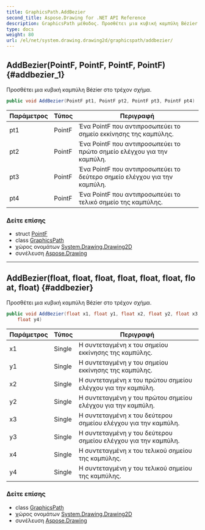 ```yaml
---
title: GraphicsPath.AddBezier
second_title: Aspose.Drawing for .NET API Reference
description: GraphicsPath μέθοδος. Προσθέτει μια κυβική καμπύλη Bézier στο τρέχον σχήμα.
type: docs
weight: 80
url: /el/net/system.drawing.drawing2d/graphicspath/addbezier/
---
```

## AddBezier(PointF, PointF, PointF, PointF) {#addbezier_1}

Προσθέτει μια κυβική καμπύλη Bézier στο τρέχον σχήμα.

```csharp
public void AddBezier(PointF pt1, PointF pt2, PointF pt3, PointF pt4)
```

| Παράμετρος | Τύπος | Περιγραφή |
| --- | --- | --- |
| pt1 | PointF | Ένα PointF που αντιπροσωπεύει το σημείο εκκίνησης της καμπύλης. |
| pt2 | PointF | Ένα PointF που αντιπροσωπεύει το πρώτο σημείο ελέγχου για την καμπύλη. |
| pt3 | PointF | Ένα PointF που αντιπροσωπεύει το δεύτερο σημείο ελέγχου για την καμπύλη. |
| pt4 | PointF | Ένα PointF που αντιπροσωπεύει το τελικό σημείο της καμπύλης. |

### Δείτε επίσης

* struct [PointF](../../../system.drawing/pointf/)
* class [GraphicsPath](../)
* χώρος ονομάτων [System.Drawing.Drawing2D](../../graphicspath/)
* συνέλευση [Aspose.Drawing](../../../)

---

## AddBezier(float, float, float, float, float, float, float, float) {#addbezier}

Προσθέτει μια κυβική καμπύλη Bézier στο τρέχον σχήμα.

```csharp
public void AddBezier(float x1, float y1, float x2, float y2, float x3, float y3, float x4, 
    float y4)
```

| Παράμετρος | Τύπος | Περιγραφή |
| --- | --- | --- |
| x1 | Single | Η συντεταγμένη x του σημείου εκκίνησης της καμπύλης. |
| y1 | Single | Η συντεταγμένη y του σημείου εκκίνησης της καμπύλης. |
| x2 | Single | Η συντεταγμένη x του πρώτου σημείου ελέγχου για την καμπύλη. |
| y2 | Single | Η συντεταγμένη y του πρώτου σημείου ελέγχου για την καμπύλη. |
| x3 | Single | Η συντεταγμένη x του δεύτερου σημείου ελέγχου για την καμπύλη. |
| y3 | Single | Η συντεταγμένη y του δεύτερου σημείου ελέγχου για την καμπύλη. |
| x4 | Single | Η συντεταγμένη x του τελικού σημείου της καμπύλης. |
| y4 | Single | Η συντεταγμένη y του τελικού σημείου της καμπύλης. |

### Δείτε επίσης

* class [GraphicsPath](../)
* χώρος ονομάτων [System.Drawing.Drawing2D](../../graphicspath/)
* συνέλευση [Aspose.Drawing](../../../)


